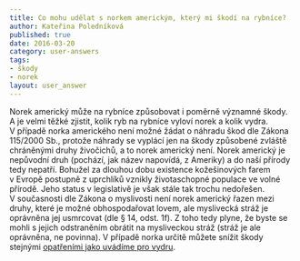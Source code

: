 ```yaml
---
title: Co mohu udělat s norkem americkým, který mi škodí na rybníce?
author: Kateřina Poledníková
published: true
date: 2016-03-20
category: user-answers
tags:
- škody
- norek
layout: user_answer
---
```

Norek americký může na rybníce způsobovat i poměrně významné škody. A je
velmi těžké zjistit, kolik ryb na rybníce vyloví norek a kolik
vydra. V případě norka amerického není možné žádat o náhradu škod dle
Zákona 115/2000 Sb., protože náhrady se vyplácí jen na škody způsobené
zvláště chráněnými druhy živočichů, a to norek americký není. Norek
americký je nepůvodní druh (pochází, jak název napovídá, z Ameriky) a do
naší přírody tedy nepatří. Bohužel za dlouhou dobu existence
kožešinových farem v Evropě postupně z uprchlíků vznikly životaschopné
populace ve volné přírodě. Jeho status v legislativě je však stále tak
trochu nedořešen. V současnosti dle Zákona o myslivosti není norek
americký řazen mezi druhy, které je možné obhospodařovat lovem, ale
myslivecká stráž je oprávněna jej usmrcovat (dle § 14, odst. 1f). Z toho
tedy plyne, že byste se mohli s jejich odstraněním obrátit na
mysliveckou stráž (stráž je ale oprávněna, ne povinna). V případě norka
určitě můžete snížit škody stejnými [opatřeními jako uvádíme pro
vydru](/vydra/vydra-a-skody/opatreni-ke-snizovani-skod).
